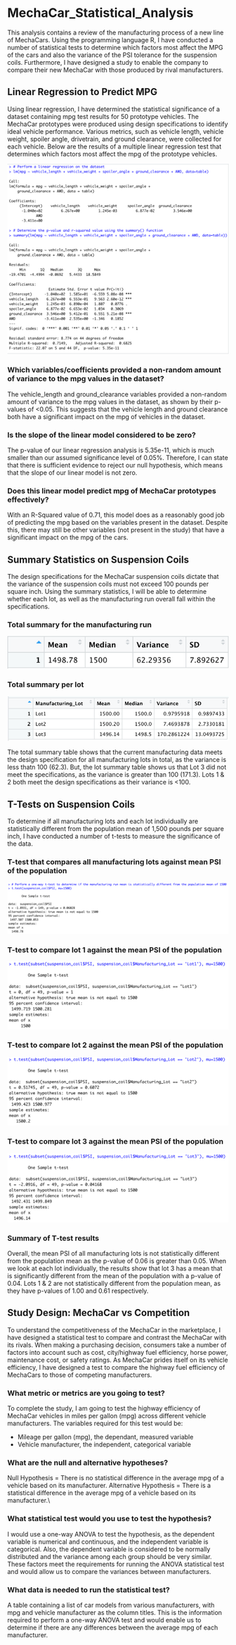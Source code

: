 # MechaCar_Statistical_Analysis
This analysis contains a review of the manufacturing process of a new line of MechaCars. Using the programming language R, I have conducted a number of statistical tests to determine which factors most affect the MPG of the cars and also the variance of the PSI tolerance for the suspension coils. Furthermore, I have designed a study to enable the company to compare their new MechaCar with those produced by rival manufacturers. 

## Linear Regression to Predict MPG
Using linear regression, I have determined the statistical significance of a dataset containing mpg test results for 50 prototype vehicles. The MechaCar prototypes were produced using design specifications to identify ideal vehicle performance. Various metrics, such as vehicle length, vehicle weight, spoiler angle, drivetrain, and ground clearance, were collected for each vehicle. Below are the results of a multiple linear regression test that determines which factors most affect the mpg of the prototype vehicles.

![linear_regression](https://github.com/luke-c-newell/MechaCar_Statistical_Analysis/blob/main/images/linear_regression.png "linear_regression.png")

### Which variables/coefficients provided a non-random amount of variance to the mpg values in the dataset?
The vehicle_length and ground_clearance variables provided a non-random amount of variance to the mpg values in the dataset, as shown by their p-values of <0.05. This suggests that the vehicle length and ground clearance both have a significant impact on the mpg of vehicles in the dataset.
### Is the slope of the linear model considered to be zero?
The p-value of our linear regression analysis is 5.35e-11, which is much smaller than our assumed significance level of 0.05%. Therefore, I can state that there is sufficient evidence to reject our null hypothesis, which means that the slope of our linear model is not zero.
### Does this linear model predict mpg of MechaCar prototypes effectively?
With an R-Squared value of 0.71, this model does as a reasonably good job of predicting the mpg based on the variables present in the dataset. Despite this, there may still be other variables (not present in the study) that have a significant impact on the mpg of the cars.

## Summary Statistics on Suspension Coils
The design specifications for the MechaCar suspension coils dictate that the variance of the suspension coils must not exceed 100 pounds per square inch. Using the summary statistics, I will be able to determine whether each lot, as well as the manufacturing run overall fall within the specifications.

### Total summary for the manufacturing run
![total_summary](https://github.com/luke-c-newell/MechaCar_Statistical_Analysis/blob/main/images/total_summary.png "total_summary.png")

### Total summary per lot
![lot_summary](https://github.com/luke-c-newell/MechaCar_Statistical_Analysis/blob/main/images/lot_summary.png "lot_summary.png")

The total summary table shows that the current manufacturing data meets the design specification for all manufacturing lots in total, as the variance is less thatn 100 (62.3). But, the lot summary table shows us that Lot 3 did not meet the specifications, as the variance is greater than 100 (171.3). Lots 1 & 2 both meet the design specifications as their variance is <100.

## T-Tests on Suspension Coils
To determine if all manufacturing lots and each lot individually are statistically different from the population mean of 1,500 pounds per square inch, I have conducted a number of t-tests to measure the significance of the data.

### T-test that compares all manufacturing lots against mean PSI of the population
![all_lots](https://github.com/luke-c-newell/MechaCar_Statistical_Analysis/blob/main/images/all_lots.png "all_lots.png")
### T-test to compare lot 1 against the mean PSI of the population
![lot1](https://github.com/luke-c-newell/MechaCar_Statistical_Analysis/blob/main/images/lot1.png "lot1.png")

### T-test to compare lot 2 against the mean PSI of the population
![lot2](https://github.com/luke-c-newell/MechaCar_Statistical_Analysis/blob/main/images/lot2.png "lot2.png")

### T-test to compare lot 3 against the mean PSI of the population
![lot3](https://github.com/luke-c-newell/MechaCar_Statistical_Analysis/blob/main/images/lot3.png "lot3.png")

### Summary of T-test results
Overall, the mean PSI of all manufacturing lots is not statistically different from the population mean as the p-value of 0.06 is greater than 0.05. When we look at each lot individually, the results show that lot 3 has a mean that is significantly different from the mean of the population with a p-value of 0.04. Lots 1 & 2 are not statistically different from the population mean, as they have p-values of 1.00 and 0.61 respectively.

## Study Design: MechaCar vs Competition
To understand the competitiveness of the MechaCar in the marketplace, I have designed a statistical test to compare and contrast the MechaCar with its rivals. When making a purchasing decision, consumers take a number of factors into account such as cost, city/highway fuel efficiency, horse power, maintenance cost, or safety ratings. As MechaCar prides itself on its vehicle efficiency, I have designed a test to compare the highway fuel efficiency of MechaCars to those of competing manufacturers.

### What metric or metrics are you going to test?
To complete the study, I am going to test the highway efficiency of MechaCar vehicles in miles per gallon (mpg) across different vehicle manufacturers. The variables required for this test would be:

- Mileage per gallon (mpg), the dependant, measured variable
- Vehicle manufacturer, the independent, categorical variable

### What are the null and alternative hypotheses?
Null Hypothesis = There is no statistical difference in the average mpg of a vehicle based on its manufacturer.
Alternative Hypothesis = There is a statistical difference in the average mpg of a vehicle based on its manufacturer.\

### What statistical test would you use to test the hypothesis?
I would use a one-way ANOVA to test the hypothesis, as the dependent variable is numerical and continuous, and the independent variable is categorical. Also, the dependent variable is considered to be normally distributed and the variance among each group should be very similar. These factors meet the requirements for running the ANOVA statistical test and would allow us to compare the variances between manufacturers.

### What data is needed to run the statistical test?
A table containing a list of car models from various manufacturers, with mpg and vehicle manufacturer as the column titles. This is the information required to perform a one-way ANOVA test and would enable us to determine if there are any differences between the average mpg of each manufacturer.